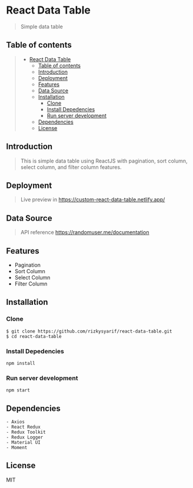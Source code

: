 # React Data Table

> Simple data table
 
## Table of contents

> * [React Data Table](#React-data-table)
>   * [Table of contents](#table-of-contents)
>   * [Introduction](#introduction)
>   * [Deployment](#deployment)
>   * [Features](#features)
>   * [Data Source](#data-source)
>   * [Installation](#installation)
>     * [Clone](#clone)
>     * [Install Depedencies](#install-depedencies)
>     * [Run server development](#run-server-development)
>   * [Dependencies](#dependencies)
>   * [License](#license)

## Introduction

> This is simple data table using ReactJS with pagination, sort column, select column, and filter column features.

## Deployment

> Live preview in https://custom-react-data-table.netlify.app/
 
## Data Source
> API reference https://randomuser.me/documentation

## Features
  - Pagination
  - Sort Column
  - Select Column
  - Filter Column
 
## Installation

### Clone
```
$ git clone https://github.com/rizkysyarif/react-data-table.git
$ cd react-data-table
```

### Install Depedencies
```
npm install
```

### Run server development
```
npm start
```

## Dependencies
```
- Axios
- React Redux
- Redux Toolkit
- Redux Logger
- Material UI
- Moment
```

## License
MIT


 
 
